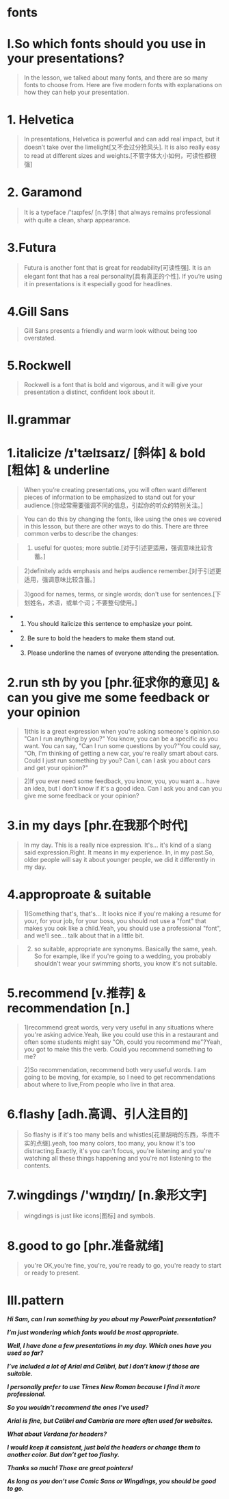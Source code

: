 # fonts
# I.So which fonts should you use in your presentations?
> In the lesson, we talked about many fonts, and there are so many fonts to choose from. Here are five modern fonts with explanations on how they can help your presentation.

# 1. Helvetica
> In presentations, Helvetica is powerful and can add real impact, but it doesn’t take over the limelight[又不会过分抢风头]. It is also really easy to read at different sizes and weights.[不管字体大小如何，可读性都很强]

# 2. Garamond
> It is a typeface /'taɪpfes/ [n.字体] that always remains professional with quite a clean, sharp appearance.

# 3.Futura
> Futura is another font that is great for readability[可读性强]. It is an elegant font that has a real personality[具有真正的个性]. If you’re using it in presentations is it especially good for headlines.

# 4.Gill Sans
> Gill Sans presents a friendly and warm look without being too overstated.

# 5.Rockwell 
> Rockwell is a font that is bold and vigorous, and it will give your presentation a distinct, confident look about it.

# II.grammar
# 1.italicize /ɪ'tælɪsaɪz/ [斜体] & bold [粗体] &  underline
> When you’re creating presentations, you will often want different pieces of  information to be emphasized to stand out for your audience.[你经常需要强调不同的信息，引起你的听众的特别关注。]

> You can do this by changing the fonts, like using the ones we covered in this lesson, but there are other ways to do this. There are three common verbs to describe the changes:

> 1) useful for quotes; more subtle.[对于引述更适用，强调意味比较含蓄。]

> 2)definitely adds emphasis and helps audience remember.[对于引述更适用，强调意味比较含蓄。]

> 3)good for names, terms, or single words; don't use for sentences.[下划姓名，术语，或单个词；不要整句使用。]

- 1. You should italicize this sentence to emphasize your point.

- 2. Be sure to bold the headers to make them stand out.

- 3. Please underline the names of everyone attending the presentation.

# 2.run sth by you [phr.征求你的意见] & can you give me some feedback or your opinion
> 1)this is a great expression when you're asking someone's opinion.so "Can I run anything by you?" You know, you can be a specific as you want. You can say, "Can I run some questions by you?"You could say, "Oh, I'm thinking of getting a new car, you're really smart about cars. Could I just run something by you? Can I, can I ask you about cars and get your opinion?"

> 2)If you ever need some feedback, you know, you, you want a... have an idea, but I don't know if it's a good idea. Can I ask you and can you give me some feedback or your opinion?

# 3.in my days [phr.在我那个时代]
> In my day. This is a really nice expression. It's... it's kind of a slang said expression.Right. It means in my experience. In, in my past.So, older people will say it about younger people, we did it differently in my day.

# 4.approproate & suitable 
> 1)Something that's, that's... It looks nice if you're making a resume for your, for your job, for your boss, you should not use a "font" that makes you ook like a child.Yeah, you should use a professional "font", and we'll see... talk about that in a little bit.

> 2) so suitable, appropriate are synonyms. Basically the same, yeah. So for example, like if you're going to a wedding, you probably shouldn't wear your swimming shorts, you know it's not suitable.

# 5.recommend [v.推荐] & recommendation [n.]
> 1)recommend great words, very very useful in any situations where you're asking advice.Yeah, like you could use this in a restaurant and often some students might say "Oh, could you recommend me"?Yeah, you got to make this the verb. Could you recommend something to me?

> 2)So recommendation, recommend both very useful words. I am going to be moving, for example, so I need to get recommendations about where to live,From people who live in that area.

# 6.flashy [adh.高调、引人注目的]
> So flashy is if it's too many bells and whistles[花里胡哨的东西，华而不实的点缀].yeah, too many colors, too many, you know it's too distracting.Exactly, it's you can't focus, you're listening and you're watching all these things happening and you're not listening to the contents.

# 7.wingdings /'wɪŋdɪŋ/ [n.象形文字]
> wingdings is just like icons[图标] and symbols.

# 8.good to go [phr.准备就绪]
> you're OK,you're fine, you're, you're ready to go, you're ready to start or ready to present.

# III.pattern
***Hi Sam, can I run something by you about my PowerPoint presentation?***

***I’m just wondering which fonts would be most appropriate.***

***Well, I have done a few presentations in my day. Which ones have you used so far?***

***I’ve included a lot of Arial and Calibri, but I don’t know if those are suitable.***

***I personally prefer to use Times New Roman because I find it more professional.***

***So you wouldn’t recommend the ones I’ve used?***

***Arial is fine, but Calibri and Cambria are more often used for websites.***

***What about Verdana for headers?***

***I would keep it consistent, just bold the headers or change them to another color. But don’t get too flashy.***

***Thanks so much! Those are great pointers!***

***As long as you don’t use Comic Sans or Wingdings, you should be good to go.***






